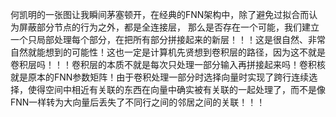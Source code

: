 何凯明的一张图让我瞬间茅塞顿开，在经典的FNN架构中，除了避免过拟合而认为屏蔽部分节点的行为之外，都是全连接层， 那么是否存在一个可能，我们建立一个只局部处理每个部分，在把所有部分拼接起来的新层！！！这是很自然、非常自然就能想到的可能性！这也一定是计算机先贤想到卷积层的路径，因为这不就是卷积层吗！！！卷积层的本质不就是每次只处理一部分输入再拼接起来吗！卷积核就是原本的FNN参数矩阵！由于卷积处理一部分时选择向量时实现了跨行连续选择，使得空间中相近有关联的东西在向量中确实被有关联的一起处理了，而不是像FNN一样转为大向量后丢失了不同行之间的邻居之间的关联！！！